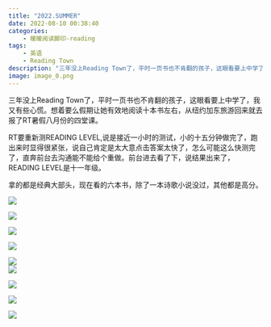 ```yaml
---
title: "2022.SUMMER"
date: 2022-08-10 00:38:40
categories:
    - 暖暖阅读脚印-reading
tags:
    - 英语
    - Reading Town
description: "三年没上Reading Town了，平时一页书也不肯翻的孩子，这眼看要上中学了，我又有些心慌。想着要么假期让她有效地阅读十本书左右，从纽约加东旅游回来就去报了RT暑假八月份的四堂课。 RT要重新测RE..."
image: image_0.png
---
```


  


三年没上Reading Town了，平时一页书也不肯翻的孩子，这眼看要上中学了，我又有些心慌。想着要么假期让她有效地阅读十本书左右，从纽约加东旅游回来就去报了RT暑假八月份的四堂课。

  


RT要重新测READING LEVEL,说是接近一小时的测试，小的十五分钟做完了，跑出来时显得很紧张，说自己肯定是太大意点击答案太快了，怎么可能这么快测完了，直奔前台去沟通能不能给个重做。前台进去看了下，说结果出来了，READING LEVEL是十一年级。 

  


拿的都是经典大部头，现在看的六本书，除了一本诗歌小说没过，其他都是高分。

  


  


  


![](image_0.png)  
  


  


  


  


  


  
![](image_1.png)  
  


  


![](image_2.png)  
  


  


![](image_3.png)  
  
![](image_4.png)  
![](image_5.png)  
  
![](image_6.png)  
  
![](image_7.png)  
  
![](image_8.png)  
  

